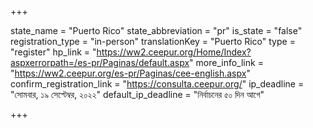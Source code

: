 +++

state_name = "Puerto Rico"
state_abbreviation = "pr"
is_state = "false"
registration_type = "in-person"
translationKey = "Puerto Rico"
type = "register"
hp_link = "https://ww2.ceepur.org/Home/Index?aspxerrorpath=/es-pr/Paginas/default.aspx"
more_info_link = "https://ww2.ceepur.org/es-pr/Paginas/cee-english.aspx"
confirm_registration_link = "https://consulta.ceepur.org/"
ip_deadline = "সোমবার, ১৯ সেপ্টেম্বর, ২০২২"
default_ip_deadline = "নির্বাচনের ৫০ দিন আগে"

+++
